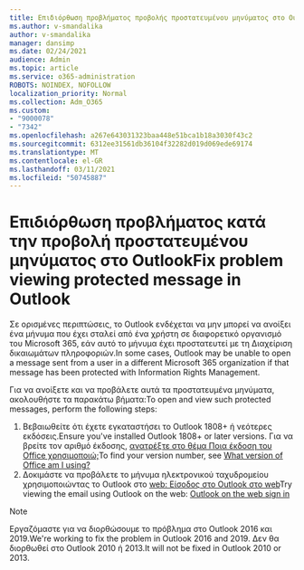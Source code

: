 ```yaml
---
title: Επιδιόρθωση προβλήματος προβολής προστατευμένου μηνύματος στο Outlook
ms.author: v-smandalika
author: v-smandalika
manager: dansimp
ms.date: 02/24/2021
audience: Admin
ms.topic: article
ms.service: o365-administration
ROBOTS: NOINDEX, NOFOLLOW
localization_priority: Normal
ms.collection: Adm_O365
ms.custom:
- "9000078"
- "7342"
ms.openlocfilehash: a267e643031323baa448e51bca1b18a3030f43c2
ms.sourcegitcommit: 6312ee31561db36104f32282d019d069ede69174
ms.translationtype: MT
ms.contentlocale: el-GR
ms.lasthandoff: 03/11/2021
ms.locfileid: "50745887"
---
```

# <a name="fix-problem-viewing-protected-message-in-outlook"></a><span data-ttu-id="e2927-102">Επιδιόρθωση προβλήματος κατά την προβολή προστατευμένου μηνύματος στο Outlook</span><span class="sxs-lookup"><span data-stu-id="e2927-102">Fix problem viewing protected message in Outlook</span></span>

<span data-ttu-id="e2927-103">Σε ορισμένες περιπτώσεις, το Outlook ενδέχεται να μην μπορεί να ανοίξει ένα μήνυμα που έχει σταλεί από ένα χρήστη σε διαφορετικό οργανισμό του Microsoft 365, εάν αυτό το μήνυμα έχει προστατευτεί με τη Διαχείριση δικαιωμάτων πληροφοριών.</span><span class="sxs-lookup"><span data-stu-id="e2927-103">In some cases, Outlook may be unable to open a message sent from a user in a different Microsoft 365 organization if that message has been protected with Information Rights Management.</span></span>

<span data-ttu-id="e2927-104">Για να ανοίξετε και να προβάλετε αυτά τα προστατευμένα μηνύματα, ακολουθήστε τα παρακάτω βήματα:</span><span class="sxs-lookup"><span data-stu-id="e2927-104">To open and view such protected messages, perform the following steps:</span></span>

1. <span data-ttu-id="e2927-105">Βεβαιωθείτε ότι έχετε εγκαταστήσει το Outlook 1808+ ή νεότερες εκδόσεις.</span><span class="sxs-lookup"><span data-stu-id="e2927-105">Ensure you've installed Outlook 1808+ or later versions.</span></span> <span data-ttu-id="e2927-106">Για να βρείτε τον αριθμό έκδοσης, [ανατρέξτε στο θέμα Ποια έκδοση του Office χρησιμοποιώ;](https://support.microsoft.com/office/about-office-what-version-of-office-am-i-using-932788b8-a3ce-44bf-bb09-e334518b8b19)</span><span class="sxs-lookup"><span data-stu-id="e2927-106">To find your version number, see [What version of Office am I using?](https://support.microsoft.com/office/about-office-what-version-of-office-am-i-using-932788b8-a3ce-44bf-bb09-e334518b8b19)</span></span>
2. <span data-ttu-id="e2927-107">Δοκιμάστε να προβάλετε το μήνυμα ηλεκτρονικού ταχυδρομείου χρησιμοποιώντας το Outlook στο [web: Είσοδος στο Outlook στο web](https://outlook.office365.com/mail/inbox)</span><span class="sxs-lookup"><span data-stu-id="e2927-107">Try viewing the email using Outlook on the web: [Outlook on the web sign in](https://outlook.office365.com/mail/inbox)</span></span>

> [!NOTE]
> <span data-ttu-id="e2927-108">Εργαζόμαστε για να διορθώσουμε το πρόβλημα στο Outlook 2016 και 2019.</span><span class="sxs-lookup"><span data-stu-id="e2927-108">We're working to fix the problem in Outlook 2016 and 2019.</span></span> <span data-ttu-id="e2927-109">Δεν θα διορθωθεί στο Outlook 2010 ή 2013.</span><span class="sxs-lookup"><span data-stu-id="e2927-109">It will not be fixed in Outlook 2010 or 2013.</span></span>
